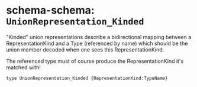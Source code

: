 # schema-schema: `UnionRepresentation_Kinded`

"Kinded" union representations describe a bidirectional mapping between
a RepresentationKind and a Type (referenced by name) which should be the
union member decoded when one sees this RepresentationKind.

The referenced type must of course produce the RepresentationKind it's
matched with!

```ipldsch
type UnionRepresentation_Kinded {RepresentationKind:TypeName}
```
